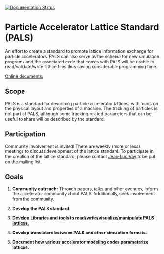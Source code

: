 [![Documentation Status](https://readthedocs.org/projects/pals-project/badge/?version=latest)](https://pals-project.readthedocs.io)

# Particle Accelerator Lattice Standard (PALS)

An effort to create a standard to promote lattice information exchange for particle accelerators.
PALS can also serve as the schema for new simulation programs and 
the associated code that comes
with PALS will be usable to read/validate/write lattice files thus saving considerable programming time.

[Online documents.](https://pals-project.readthedocs.io)

## Scope

PALS is a standard for describing particle accelerator lattices, with focus on
the physical layout and properties of a machine.
The tracking of particles is not part of PALS, although some tracking related parameters that
can be useful to share will be described by the standard.

## Participation

Community involvement is invited! 
There are weekly (more or less) meetings to discuss development of the lattice standard.
To participate in the creation of the lattice standard, 
please contact [Jean-Luc Vay](https://github.com/jlvay) to be put on the mailing list. 

## Goals

1. **Community outreach:** Through papers, talks and other avenues, inform the accelerator community
about PALS. Additionally, seek involvement from the community.

2. **Develop the PALS standard.** 

3. **[Develop Libraries and tools to read/write/visualize/manipulate PALS lattices.](https://pals-project.readthedocs.io/en/latest/lattice.html)**

4. **Develop translators between PALS and other simulation formats.**

5. **Document how various accelerator modeling codes parameterize lattices.**
